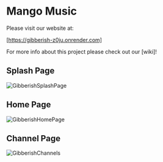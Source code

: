 # Mango Music

Please visit our website at:

[https://gibberish-z0ju.onrender.com]

For more info about this project please check out our [wiki]!

## Splash Page
![GibberishSplashPage](https://github.com/Alan-Ngn/Gibberish/assets/118578374/69f8982f-7db0-4148-8c9f-291adb619ebb)

## Home Page

![GibberishHomePage](https://github.com/Alan-Ngn/Gibberish/assets/118578374/ad9b778d-ca46-4e1f-8709-ca8b9d73afe5)

## Channel Page
![GibberishChannels](https://github.com/Alan-Ngn/Gibberish/assets/118578374/7d5b5c2b-7b8f-4424-88d6-ce0e3312a989)

